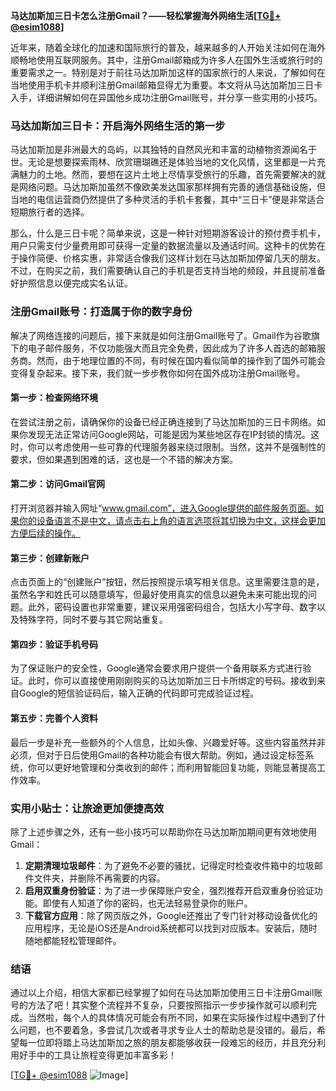**马达加斯加三日卡怎么注册Gmail？——轻松掌握海外网络生活[[TG💪+ @esim1088](https://t.me/s/esim1088)]**

近年来，随着全球化的加速和国际旅行的普及，越来越多的人开始关注如何在海外顺畅地使用互联网服务。其中，注册Gmail邮箱成为许多人在国外生活或旅行时的重要需求之一。特别是对于前往马达加斯加这样的国家旅行的人来说，了解如何在当地使用手机卡并顺利注册Gmail邮箱显得尤为重要。本文将从马达加斯加三日卡入手，详细讲解如何在异国他乡成功注册Gmail账号，并分享一些实用的小技巧。

### 马达加斯加三日卡：开启海外网络生活的第一步

马达加斯加是非洲最大的岛屿，以其独特的自然风光和丰富的动植物资源闻名于世。无论是想要探索雨林、欣赏珊瑚礁还是体验当地的文化风情，这里都是一片充满魅力的土地。然而，要想在这片土地上尽情享受旅行的乐趣，首先需要解决的就是网络问题。马达加斯加虽然不像欧美发达国家那样拥有完善的通信基础设施，但当地的电信运营商仍然提供了多种灵活的手机卡套餐，其中“三日卡”便是非常适合短期旅行者的选择。

那么，什么是三日卡呢？简单来说，这是一种针对短期游客设计的预付费手机卡，用户只需支付少量费用即可获得一定量的数据流量以及通话时间。这种卡的优势在于操作简便、价格实惠，非常适合像我们这样计划在马达加斯加停留几天的朋友。不过，在购买之前，我们需要确认自己的手机是否支持当地的频段，并且提前准备好护照信息以便完成实名认证。

### 注册Gmail账号：打造属于你的数字身份

解决了网络连接的问题后，接下来就是如何注册Gmail账号了。Gmail作为谷歌旗下的电子邮件服务，不仅功能强大而且完全免费，因此成为了许多人首选的邮箱服务商。然而，由于地理位置的不同，有时候在国内看似简单的操作到了国外可能会变得复杂起来。接下来，我们就一步步教你如何在国外成功注册Gmail账号。

#### 第一步：检查网络环境
在尝试注册之前，请确保你的设备已经正确连接到了马达加斯加的三日卡网络。如果你发现无法正常访问Google网站，可能是因为某些地区存在IP封锁的情况。这时，你可以考虑使用一些可靠的代理服务器来绕过限制。当然，这并不是强制性的要求，但如果遇到困难的话，这也是一个不错的解决方案。

#### 第二步：访问Gmail官网
打开浏览器并输入网址“www.gmail.com”，进入Google提供的邮件服务页面。如果你的设备语言不是中文，请点击右上角的语言选项将其切换为中文，这样会更加方便后续的操作。

#### 第三步：创建新账户
点击页面上的“创建账户”按钮，然后按照提示填写相关信息。这里需要注意的是，虽然名字和姓氏可以随意填写，但最好使用真实的信息以避免未来可能出现的问题。此外，密码设置也非常重要，建议采用强密码组合，包括大小写字母、数字以及特殊字符，同时不要与其它网站重复。

#### 第四步：验证手机号码
为了保证账户的安全性，Google通常会要求用户提供一个备用联系方式进行验证。此时，你可以直接使用刚刚购买的马达加斯加三日卡所绑定的号码。接收到来自Google的短信验证码后，输入正确的代码即可完成验证过程。

#### 第五步：完善个人资料
最后一步是补充一些额外的个人信息，比如头像、兴趣爱好等。这些内容虽然并非必须，但对于日后使用Gmail的各种功能会有很大帮助。例如，通过设定标签系统，你可以更好地管理和分类收到的邮件；而利用智能回复功能，则能显著提高工作效率。

### 实用小贴士：让旅途更加便捷高效

除了上述步骤之外，还有一些小技巧可以帮助你在马达加斯加期间更有效地使用Gmail：

1. **定期清理垃圾邮件**：为了避免不必要的骚扰，记得定时检查收件箱中的垃圾邮件文件夹，并删除不再需要的内容。
2. **启用双重身份验证**：为了进一步保障账户安全，强烈推荐开启双重身份验证功能。即使有人知道了你的密码，也无法轻易登录你的账户。
3. **下载官方应用**：除了网页版之外，Google还推出了专门针对移动设备优化的应用程序，无论是iOS还是Android系统都可以找到对应版本。安装后，随时随地都能轻松管理邮件。

### 结语

通过以上介绍，相信大家都已经掌握了如何在马达加斯加使用三日卡注册Gmail账号的方法了吧！其实整个流程并不复杂，只要按照指示一步步操作就可以顺利完成。当然啦，每个人的具体情况可能会有所不同，如果在实际操作过程中遇到了什么问题，也不要着急，多尝试几次或者寻求专业人士的帮助总是没错的。最后，希望每一位即将踏上马达加斯加之旅的朋友都能够收获一段难忘的经历，并且充分利用好手中的工具让旅程变得更加丰富多彩！

[[TG💪+ @esim1088](https://t.me/s/esim1088) ![Image](https://i.postimg.cc/4NQfJmqS/Snipaste-2025-05-13-00-14-12.png)]